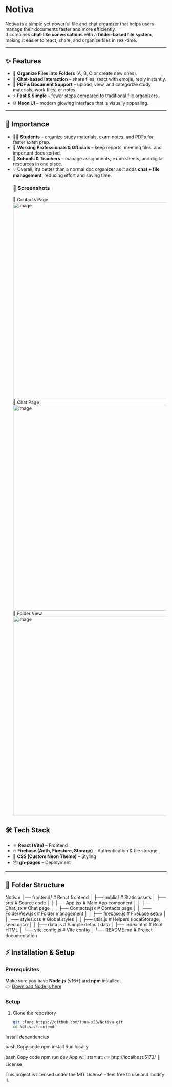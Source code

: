 # Notiva

Notiva is a simple yet powerful file and chat organizer that helps users manage their documents faster and more efficiently.  
It combines **chat-like conversations** with a **folder-based file system**, making it easier to react, share, and organize files in real-time.  

---

## ✨ Features
- 📂 **Organize Files into Folders** (A, B, C or create new ones).  
- 💬 **Chat-based Interaction** – share files, react with emojis, reply instantly.  
- 📑 **PDF & Document Support** – upload, view, and categorize study materials, work files, or notes.  
- ⚡ **Fast & Simple** – fewer steps compared to traditional file organizers.  
- 🌐 **Neon UI** – modern glowing interface that is visually appealing.  

---

## 🎯 Importance
- 👨‍🎓 **Students** – organize study materials, exam notes, and PDFs for faster exam prep.  
- 🏢 **Working Professionals & Officials** – keep reports, meeting files, and important docs sorted.  
- 🏫 **Schools & Teachers** – manage assignments, exam sheets, and digital resources in one place.  
- 💡 Overall, it’s better than a normal doc organizer as it adds **chat + file management**, reducing effort and saving time.
  ### 📸 Screenshots
  🔹 Contacts Page
  <img width="1344" height="614" alt="image" src="https://github.com/user-attachments/assets/918d4991-d780-48ef-878a-6c54c467c240" />
  🔹 Chat Page
  <img width="1364" height="641" alt="image" src="https://github.com/user-attachments/assets/0d5d42ff-dffe-4818-bdd3-12f060a6c357" />
  🔹 Folder View
  <img width="1361" height="624" alt="image" src="https://github.com/user-attachments/assets/6afe8ec4-a159-412f-a3c7-f83f51fd7e5f" />
  
## 🛠️ Tech Stack  
- ⚛️ **React (Vite)** – Frontend  
- 🔥 **Firebase (Auth, Firestore, Storage)** – Authentication & file storage  
- 🎨 **CSS (Custom Neon Theme)** – Styling  
- 📦 **gh-pages** – Deployment  

---

## 📂 Folder Structure  

Notiva/
│── frontend/ # React frontend
│ ├── public/ # Static assets
│ ├── src/ # Source code
│ │ ├── App.jsx # Main App component
│ │ ├── Chat.jsx # Chat page
│ │ ├── Contacts.jsx # Contacts page
│ │ ├── FolderView.jsx # Folder management
│ │ ├── firebase.js # Firebase setup
│ │ ├── styles.css # Global styles
│ │ ├── utils.js # Helpers (localStorage, seed data)
│ │ ├── data.js # Sample default data
│ ├── index.html # Root HTML
│ └── vite.config.js # Vite config
│
└── README.md # Project documentation


## ⚡ Installation & Setup  

### Prerequisites  
Make sure you have **Node.js** (v16+) and **npm** installed.  
👉 [Download Node.js here](https://nodejs.org/)  

### Setup  
1. Clone the repository  
   ```bash
   git clone https://github.com/luna-x23/Notiva.git
   cd Notiva/frontend
Install dependencies

bash
Copy code
npm install
Run locally

bash
Copy code
npm run dev
App will start at:
👉 http://localhost:5173/
📜 License

This project is licensed under the MIT License – feel free to use and modify it.





